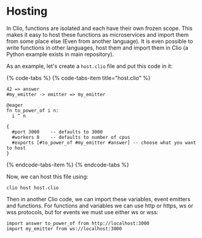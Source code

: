 # Hosting

In Clio, functions are isolated and each have their own frozen scope. This makes it easy to host these functions as microservices and import them from some place else \(Even from another language\). It is even possible to write functions in other languages, host them and import them in Clio \(a Python example exists in main repository\).

As an example, let's create a `host.clio` file and put this code in it:

{% code-tabs %}
{% code-tabs-item title="host.clio" %}
```text
42 => answer
#my_emitter -> emitter => my_emitter

@eager
fn to_power_of i n:
  i ^ n

{
  #port 3000    -- defaults to 3000
  #workers 8    -- defaults to number of cpus
  #exports [#to_power_of #my_emitter #answer] -- choose what you want to host
}
```
{% endcode-tabs-item %}
{% endcode-tabs %}

Now, we can host this file using:

`clio host host.clio`

 Then in another Clio code, we can import these variables, event emitters and functions. For functions and variables we can use http or https, ws or wss protocols, but for events we must use either ws or wss:

```text
import answer to_power_of from http://localhost:3000
import my_emitter from ws://localhost:3000
```

